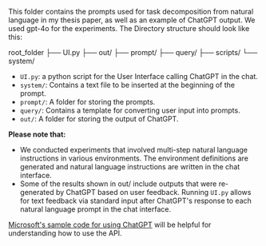 This folder contains the prompts used for task decomposition from natural language in my thesis paper, as well as an example of ChatGPT output. We used gpt-4o for the experiments. The Directory structure should look like this:

root_folder
├── UI.py
├── out/
├── prompt/
├── query/
├── scripts/
└── system/


- `UI.py`: a python script for the User Interface calling ChatGPT in the chat.
- `system/`: Contains a text file to be inserted at the beginning of the prompt.
- `prompt/`: A folder for storing the prompts.
- `query/`: Contains a template for converting user input into prompts.
- `out/`: A folder for storing the output of ChatGPT.

**Please note that:**

- We conducted experiments that involved multi-step natural language instructions in various environments. The environment definitions are generated and natural language instructions are written in the chat interface.
- Some of the results shown in out/ include outputs that were re-generated by ChatGPT based on user feedback. Running `UI.py` allows for text feedback via standard input after ChatGPT's response to each natural language prompt in the chat interface.


[Microsoft's sample code for using ChatGPT](https://learn.microsoft.com/en-us/azure/ai-services/openai/chatgpt-quickstart?tabs=command-line%2Cpython-new&pivots=programming-language-python) will be helpful for understanding how to use the API.

